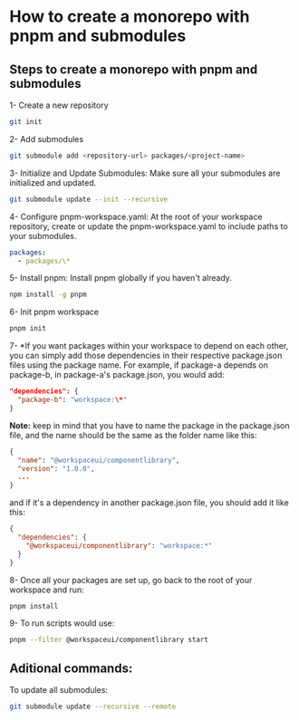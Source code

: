 # How to create a monorepo with pnpm and submodules

## Steps to create a monorepo with pnpm and submodules

1- Create a new repository

```bash
git init
```

2- Add submodules

```bash
git submodule add <repository-url> packages/<project-name>
```

3- Initialize and Update Submodules: Make sure all your submodules are initialized and updated.

```bash
git submodule update --init --recursive
```

4- Configure pnpm-workspace.yaml: At the root of your workspace repository, create or update the pnpm-workspace.yaml to include paths to your submodules.

```yml
packages:
  - packages/\*
```

5- Install pnpm: Install pnpm globally if you haven't already.

```bash
npm install -g pnpm
```

6- Init pnpm workspace

```bash
pnpm init
```

7- \*If you want packages within your workspace to depend on each other, you can simply add those dependencies in their respective package.json files using the package name. For example, if package-a depends on package-b, in package-a's package.json, you would add:

```json
"dependencies": {
  "package-b": "workspace:\*"
}
```

**Note:** keep in mind that you have to name the package in the package.json file, and the name should be the same as the folder name like this:

```json
{
  "name": "@workspaceui/componentlibrary",
  "version": "1.0.0",
  ...
}
```

and if it's a dependency in another package.json file, you should add it like this:

```json
{
  "dependencies": {
    "@workspaceui/componentlibrary": "workspace:*"
  }
}
```

8- Once all your packages are set up, go back to the root of your workspace and run:

```bash
pnpm install
```

9- To run scripts would use:

```bash
pnpm --filter @workspaceui/componentlibrary start
```

## Aditional commands:

To update all submodules:

```bash
git submodule update --recursive --remote
```
